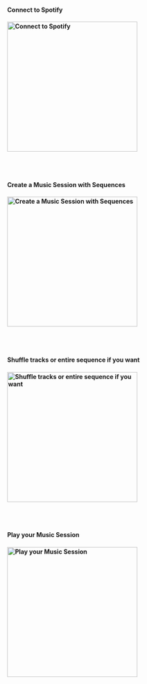 <h4>Connect to Spotify<h4>
<img width="300" alt="Connect to Spotify" src="https://user-images.githubusercontent.com/104831958/210985771-4f261a6f-d24e-4f2b-b544-d3ff596c6d62.png">

</br></br> 

<h4>Create a Music Session with Sequences<h4>
<img width="300" alt="Create a Music Session with Sequences" src="https://user-images.githubusercontent.com/104831958/210985988-ea57cb31-3117-42c7-aae3-cbb3dffe01c6.png">

</br></br>

<h4>Shuffle tracks or entire sequence if you want<h4>
<img width="300" alt="Shuffle tracks or entire sequence if you want" src="https://user-images.githubusercontent.com/104831958/210986174-4d8ba167-0b63-465a-8bb0-bc9e9b464fb4.png">

</br></br>

<h4>Play your Music Session<h4>
<img width="300" alt="Play your Music Session" src="https://user-images.githubusercontent.com/104831958/210986380-ba6b7a6b-5fd5-4feb-8a9b-db30a3da7cff.png">

